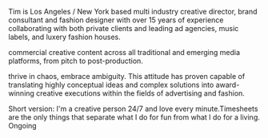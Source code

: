 
Tim is Los Angeles / New York based multi industry  creative director, brand consultant and fashion designer with over 15 years of experience collaborating with both private clients and leading ad agencies, music labels, and luxery fashion houses.

commercial creative content across all traditional and emerging media platforms, from pitch to post-production.  

thrive in chaos, embrace ambiguity. This attitude has proven capable of translating highly conceptual ideas and complex solutions into award-winning creative executions within the fields of advertising and fashion.  
  
Short version: I'm a creative person 24/7 and love every minute.Timesheets are the only things that separate what I do for fun from what I do for a living.
Ongoing

